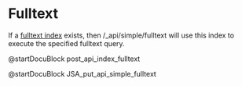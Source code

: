Fulltext
========

If a [fulltext index](../../Manual/Appendix/Glossary.html#fulltext-index) exists, then
/_api/simple/fulltext will use this index to execute the specified fulltext query.

<!-- js/actions/api-index.js -->
@startDocuBlock post_api_index_fulltext

<!-- js/actions/api-index.js -->
@startDocuBlock JSA_put_api_simple_fulltext
